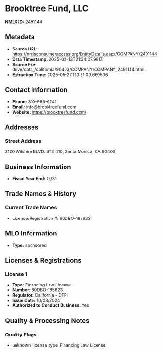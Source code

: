 # Brooktree Fund, LLC

**NMLS ID:** 2491144

## Metadata
- **Source URL:** https://nmlsconsumeraccess.org/EntityDetails.aspx/COMPANY/2491144
- **Data Timestamp:** 2025-02-13T21:34:07.961Z
- **Source File:** drive/data_/california/90403/COMPANY/COMPANY_2491144.html
- **Extraction Time:** 2025-05-27T10:21:09.669506

## Contact Information
- **Phone:** 310-986-6241
- **Email:** info@brooktreefund.com
- **Website:** https://brooktreefund.com/

## Addresses
### Street Address
2120 Wilshire BLVD. STE 410; Santa Monica, CA 90403

## Business Information
- **Fiscal Year End:** 12/31

## Trade Names & History
### Current Trade Names
- License/Registration #: 60DBO-185623

## MLO Information
- **Type:** sponsored

## Licenses & Registrations

### License 1
- **Type:** Financing Law License
- **Number:** 60DBO-185623
- **Regulator:** California - DFPI
- **Issue Date:** 10/08/2024
- **Authorized to Conduct Business:** Yes

## Quality & Processing Notes
### Quality Flags
- unknown_license_type_Financing Law License
